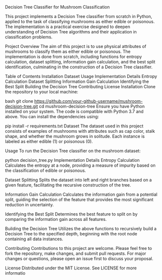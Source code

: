 Decision Tree Classifier for Mushroom Classification

This project implements a Decision Tree classifier from scratch in Python, applied to the task of classifying mushrooms as either edible or poisonous. The implementation is a practical exercise designed to deepen understanding of Decision Tree algorithms and their application in classification problems.

Project Overview
The aim of this project is to use physical attributes of mushrooms to classify them as either edible or poisonous. The implementation is done from scratch, including functions for entropy calculation, dataset splitting, information gain calculation, and the best split identification, culminating in the construction of a Decision Tree classifier.

Table of Contents
Installation
Dataset
Usage
Implementation Details
Entropy Calculation
Dataset Splitting
Information Gain Calculation
Identifying the Best Split
Building the Decision Tree
Contributing
License
Installation
Clone the repository to your local machine:

bash
git clone https://github.com/your-github-username/mushroom-decision-tree.git
cd mushroom-decision-tree
Ensure you have Python installed on your system. The code is compatible with Python 3.7 and above. You can install the dependencies using:

pip install -r requirements.txt
Dataset
The dataset used in this project consists of examples of mushrooms with attributes such as cap color, stalk shape, and whether the mushroom grows in solitude. Each instance is labeled as either edible (1) or poisonous (0).

Usage
To run the Decision Tree classifier on the mushroom dataset:

python decision_tree.py
Implementation Details
Entropy Calculation
Calculates the entropy at a node, providing a measure of impurity based on the classification of edible or poisonous.

Dataset Splitting
Splits the dataset into left and right branches based on a given feature, facilitating the recursive construction of the tree.

Information Gain Calculation
Calculates the information gain from a potential split, guiding the selection of the feature that provides the most significant reduction in uncertainty.

Identifying the Best Split
Determines the best feature to split on by comparing the information gain across all features.

Building the Decision Tree
Utilizes the above functions to recursively build a Decision Tree to the specified depth, beginning with the root node containing all data instances.

Contributing
Contributions to this project are welcome. Please feel free to fork the repository, make changes, and submit pull requests. For major changes or questions, please open an issue first to discuss your proposal.

License
Distributed under the MIT License. See LICENSE for more informatio